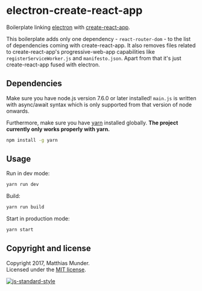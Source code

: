 # electron-create-react-app

Boilerplate linking [electron](http://electron.atom.io/) with [create-react-app](https://github.com/facebookincubator/create-react-app).

This boilerplate adds only one dependency - `react-router-dom` - to the list of dependencies coming with create-react-app. It also removes files related to
create-react-app's progressive-web-app capabilities like `registerServiceWorker.js` and `manifesto.json`. Apart from that it's just create-react-app fused with electron.

## Dependencies

Make sure you have node.js version 7.6.0 or later installed! `main.js` is written with async/await syntax which is only supported from that version of node onwards.

Furthermore, make sure you have [yarn](https://yarnpkg.com/en/) installed globally. __The project currently only works properly with yarn.__
```bash
npm install -g yarn
```

## Usage

Run in dev mode:
```bash
yarn run dev
```

Build:
```bash
yarn run build
```

Start in production mode:
```bash
yarn start
```

## Copyright and license

Copyright 2017, Matthias Munder.  
Licensed under the [MIT license](./LICENSE).

[![js-standard-style](https://cdn.rawgit.com/feross/standard/master/badge.svg)](https://github.com/feross/standard)
